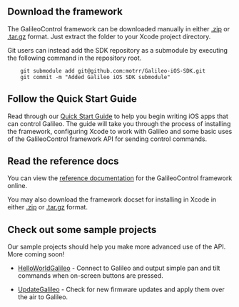 ## Download the framework

The GalileoControl framework can be downloaded manually in either [.zip](https://github.com/motrr/Galileo-iOS-SDK/zipball/master) or [.tar.gz](https://github.com/motrr/Galileo-iOS-SDK/tarball/master) format. Just extract the folder to your Xcode project directory.

Git users can instead add the SDK repository as a submodule by executing the following command in the repository root.

        git submodule add git@github.com:motrr/Galileo-iOS-SDK.git
        git commit -m "Added Galileo iOS SDK submodule"

## Follow the Quick Start Guide

Read through our [Quick Start Guide](http://motrr.github.com/Galileo-iOS-SDK/docs/docs/src/Galileo%20iOS%20Quick%20Start%20Guide.html) to help you begin writing iOS apps that can  control Galileo. The guide will take you through the process of installing the framework, configuring Xcode to work with Galileo and some basic uses of the GalileoControl framework API for sending control commands.

## Read the reference docs

You can view the [reference documentation](http://motrr.github.com/Galileo-iOS-SDK/docs/index.html) for the GalileoControl framework online.

You may also download the framework docset for installing in Xcode in either [.zip](http://motrr.github.com/Galileo-iOS-SDK/docs/com.motrr.GalileoControl.docset.zip) or [.tar.gz](http://motrr.github.com/Galileo-iOS-SDK/docs/com.motrr.GalileoControl.docset.tar.gz) format.

## Check out some sample projects

Our sample projects should help you make more advanced use of the API. More coming soon!

 * [HelloWorldGalileo](https://github.com/motrr/HelloWorldGalileo) - Connect to Galileo and output simple pan and tilt commands when on-screen buttons are pressed.
 
 * [UpdateGalileo](https://github.com/motrr/UpdateGalileo) - Check for new firmware updates and apply them over the air to Galileo.
